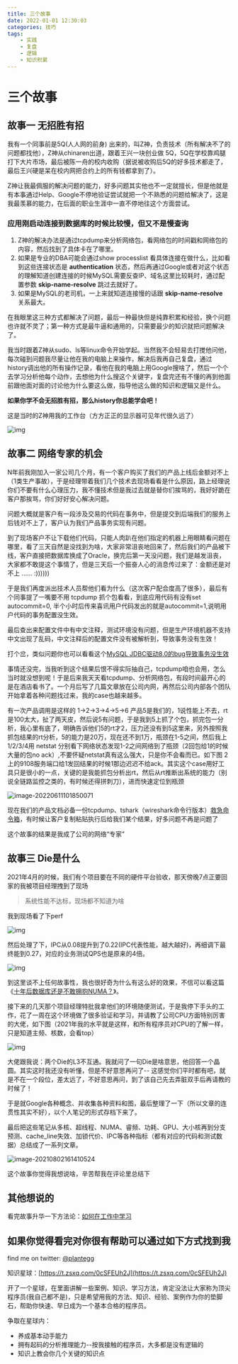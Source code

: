```yaml
---
title: 三个故事
date: 2022-01-01 12:30:03
categories: 技巧
tags:
    - 实践
    - 复盘
    - 逻辑
    - 知识积累
---
```


# 三个故事

## 故事一 无招胜有招

我有一个同事前是5Q(人人网的前身) 出来的，叫Z神，负责技术（所有解决不了的问题都找他），Z神从chinaren出道，跟着王兴一块创业做 5Q，5Q在学校靠鸡腿打下大片市场，最后被陈一舟的校内收购（据说被收购后5Q的好多技术都走了，最后王兴硬是呆在校内网把合约上的所有钱都拿到了）。

Z神让我最佩服的解决问题的能力，好多问题其实他也不一定就擅长，但是他就是有本事通过Help、Google不停地验证尝试就把一个不熟悉的问题给解决了，这是我最羡慕的能力，在后面的职业生涯中一直不停地往这个方面尝试。

### 应用刚启动连接到数据库的时候比较慢，但又不是慢查询

1. Z神的解决办法是通过tcpdump来分析网络包，看网络包的时间戳和网络包的内容，然后找到了具体卡在了哪里。
2. 如果是专业的DBA可能会通过show processlist 看具体连接在做什么，比如看到这些连接状态是 **authentication** 状态，然后再通过Google或者对这个状态的理解知道创建连接的时候MySQL需要反查IP、域名这里比较耗时，通过配置参数 **skip-name-resolve** 跳过去就好了。
3. 如果是MySQL的老司机，一上来就知道连接慢的话跟 **skip-name-resolve** 关系最大。

在我眼里这三种方式都解决了问题，最后一种最快但是纯靠积累和经验，换个问题也许就不灵了；第一种方式是最牛逼和通用的，只需要最少的知识就把问题解决了。

我当时跟着Z神从sudo、ls等linux命令开始学起。当然我不会轻易去打搅他问他，每次碰到问题我尽量让他在我的电脑上来操作，解决后我再自己复盘，通过history调出他的所有操作记录，看他在我的电脑上用Google搜啥了，然后一个个去学习分析他每个动作，去想他为什么搜这个关键字，复盘完还有不懂的再到他面前跟他面对面的讨论他为什么要这么做，指导他这么做的知识和逻辑又是什么。

**如果你学不会无招胜有招，那么history你总能学会吧！**

这是当时的Z神用我的工作台（方方正正的显示器可见年代很久远了）

![img](https://cdn.jsdelivr.net/gh/plantegg/plantegg.github.io/images/951413iMgBlog/63683421ly1h249wsg025j218g0xcnpd-20220610210134388.jpg)

## 故事二 网络专家的机会

N年前我刚加入一家公司几个月，有一个客户购买了我们的产品上线后金额对不上（1类生产事故），于是经理带着我们几个技术去现场看看是什么原因，路上经理说你们不要有什么心理压力，我不懂技术但是我过去就是替你们挨骂的，我好好跪在客户那挨骂，你们好好安心解决问题。

问题大概就是客户有一段涉及交易的代码在事务中，但是提交到后端我们的服务上后钱对不上了，客户认为我们产品事务实现有问题。

到了现场客户不让下载他们代码，只能人肉趴在他们指定的机器上用眼睛看问题在哪里，看了三天自然是没找到为啥，大家非常沮丧地回来了，然后我们的产品被下线，客户直接把数据库换成了Oracle，换完后第一天没问题，我们是越发沮丧，大家都不敢提这个事情了，但是三天后一个振奋人心的消息传过来了：金额还是对不上 …… :))))))

于是我们再度派出技术人员帮他们看为什么（这次客户配合度高了很多），最后有个同事提了一嘴要不用 tcpdump 抓个包看看，到底应用代码有没有set autocommit=0, 半个小时后传来喜讯用户代码发出的就是autocommit=1,说明用户代码的事务配置没生效。

最后查出来配置文件中有中文注释，测试环境没有问题，但是生产环境机器不支持中文出现了乱码，中文注释后的配置文件没有被解析到，导致事务没有生效！

打个岔，类似问题你也可以看看这个[MySQL JDBC驱动8.0的bug导致事务没生效](https://zhuanlan.zhihu.com/p/532243682)

事情还没完，当我听到这个结果后恨不得实际抽自己，tcpdump咱也会用，怎么当时就没想到呢！于是后来我天天看tcpdump、分析网络包，有段时间最开心的是在酒店看书了。一个月后写了几篇文章放在公司内网，再然后公司内部各个团队开始拿着各种问题找过来，我的case也越来越多。

有一次产品调用是这样的 1->2->3->4->5->6  产品5是我们的，1说性能上不去，rt 是100太大，扯了两天皮，然后说5有问题，于是我到5上抓了个包，抓完包一分析，我心里有底了，明确告诉他们5的rt才2，压力还没有到5这里来，另外按照我抓包结果的rt分析，5的能力是20万，现在还不到1万，瓶颈在1-5之间，然后我上1/2/3/4用 netstat 分别看下网络状态发现1-2之间网络到了瓶颈（2回包给1的时候大量的包no ack）,不要怀疑netstat真有这么强大，只是你不会看而已。如下图 2上的9108服务端口给1发回结果的时候1那边迟迟不给ack。其实这个case用好工具只是很小的一点，关键的是我能抓包分析出rt，然后从rt推断出系统的能力（别说全链路监控之类的，有时候还得拼刺刀），进而快速定位到瓶颈

![image-20220611101850071](https://cdn.jsdelivr.net/gh/plantegg/plantegg.github.io/images/951413iMgBlog/image-20220611101850071.png)

现在我们的产品文档必备一份tcpdump、tshark（wireshark命令行版本）[救急命令箱](https://plantegg.github.io/2019/06/21/%E5%B0%B1%E6%98%AF%E8%A6%81%E4%BD%A0%E6%87%82%E6%8A%93%E5%8C%85--WireShark%E4%B9%8B%E5%91%BD%E4%BB%A4%E8%A1%8C%E7%89%88tshark/)，有时候让客户复制粘贴执行后给我们某个结果，好多问题不再是问题了

这个故事的结果是我成了公司的网络“专家”

## 故事三 Die是什么

2021年4月的时候，我们有个项目要在不同的硬件平台验收，那天傍晚7点正要回家的我被项目经理拽到了现场

> 系统性能不达标，现场都不知道为啥

我到现场看了下perf 

![img](https://cdn.jsdelivr.net/gh/plantegg/plantegg.github.io/images/951413iMgBlog/16b271c8-5132-4273-a26a-4b35e8f92882.png)

然后处理了下，IPC从0.08提升到了0.22(IPC代表性能，越大越好)，再细调下最终能到0.27，对应的业务测试QPS也是原来的4倍。 

![img](https://cdn.jsdelivr.net/gh/plantegg/plantegg.github.io/images/951413iMgBlog/4d4fdebb-6146-407e-881d-19170fbfd82b.png)

到这里谈不上任何故事性，我也很好奇为什么有这么好的效果，不信可以看这篇《[十年后数据库还是不敢拥抱NUMA？](https://plantegg.github.io/2021/05/14/十年后数据库还是不敢拥抱NUMA/)》。

接下来的几天那个项目经理特批我拿他们的环境随便测试，于是我停下手头的工作，花了一周在这个环境做了很多验证和学习，并请教了公司CPU方面特别厉害的大佬，如下图（2021年我的水平就是这样，和所有程序员对CPU的了解一样，只是知道主频、核数，会看top）

![img](https://cdn.jsdelivr.net/gh/plantegg/plantegg.github.io/images/951413iMgBlog/63683421gy1h30yi296dij207e038t9b.jpg)

大佬跟我说：两个Die的L3不互通。我就问了一句Die是啥意思，他回答一个晶圆。其实这时我还没有听懂，但是不好意思再问了-- 这感觉你们平时都有吧，就是不在一个段位，差太远了，不好意思再问，到了该自己先去弄脏双手后再请教的时候了！

于是就Google各种概念、并收集各种资料和图，最后整理了一下（所以文章的连贯性其实不好），以个人笔记的形式存档下来了。

最后把这些笔记从多核、超线程、NUMA、睿频、功耗、GPU、大小核再到分支预测、cache_line失效、加锁代价、IPC等各种指标（都有对应的代码和测试数据）总结成了一系列文章。

![image-20210802161410524](https://cdn.jsdelivr.net/gh/plantegg/plantegg.github.io/images/951413iMgBlog/image-20210802161410524-1011377.png)

这个故事你觉得我想说啥，辛苦帮我在评论里总结下

## 其他想说的

看完故事升华一下方法论：[如何在工作中学习](https://plantegg.github.io/2018/05/23/%E5%A6%82%E4%BD%95%E5%9C%A8%E5%B7%A5%E4%BD%9C%E4%B8%AD%E5%AD%A6%E4%B9%A0/)

## 如果你觉得看完对你很有帮助可以通过如下方式找到我

find me on twitter: [@plantegg](https://twitter.com/plantegg)

知识星球：[https://t.zsxq.com/0cSFEUh2J](https://t.zsxq.com/0cSFEUh2J)


开了一个星球，在里面讲解一些案例、知识、学习方法，肯定没法让大家称为顶尖程序员(我自己都不是)，只是希望用我的方法、知识、经验、案例作为你的垫脚石，帮助你快速、早日成为一个基本合格的程序员。

争取在星球内：

- 养成基本动手能力
- 拥有起码的分析推理能力--按我接触的程序员，大多都是没有逻辑的
- 知识上教会你几个关键的知识点
